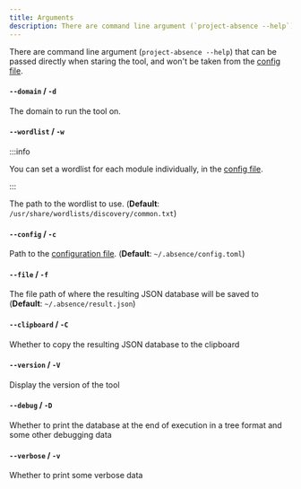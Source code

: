 ```yaml
---
title: Arguments
description: There are command line argument (`project-absence --help`) that can be passed directly when staring the tool, and won't be taken from the config file.
---
```


There are command line argument (`project-absence --help`) that can be passed directly when staring the tool, and won't be taken from the [config file](/docs/config).

#### `--domain` / `-d`

The domain to run the tool on.

#### `--wordlist` / `-w`

:::info

You can set a wordlist for each module individually, in the [config file](/docs/config).

:::

The path to the wordlist to use. (**Default**: `/usr/share/wordlists/discovery/common.txt`)

#### `--config` / `-c`

Path to the [configuration file](/docs/config). (**Default**: `~/.absence/config.toml`)

#### `--file` / `-f`

The file path of where the resulting JSON database will be saved to (**Default**: `~/.absence/result.json`)

#### `--clipboard` / `-C`

Whether to copy the resulting JSON database to the clipboard

#### `--version` / `-V`

Display the version of the tool

#### `--debug` / `-D`

Whether to print the database at the end of execution in a tree format and some other debugging data

#### `--verbose` / `-v`

Whether to print some verbose data
